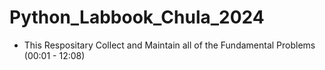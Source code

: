 # Python_Labbook_Chula_2024

- This Respositary Collect and Maintain all of the Fundamental Problems (00:01 - 12:08)